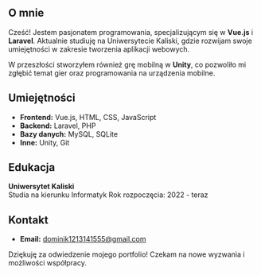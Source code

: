 
## O mnie
Cześć! Jestem pasjonatem programowania, specjalizującym się w **Vue.js** i **Laravel**. Aktualnie studiuję na Uniwersytecie Kaliski, gdzie rozwijam swoje umiejętności w zakresie tworzenia aplikacji webowych. 

W przeszłości stworzyłem również grę mobilną w **Unity**, co pozwoliło mi zgłębić temat gier oraz programowania na urządzenia mobilne.

## Umiejętności
- **Frontend:** Vue.js, HTML, CSS, JavaScript
- **Backend:** Laravel, PHP
- **Bazy danych:** MySQL, SQLite
- **Inne:** Unity, Git


## Edukacja
**Uniwersytet Kaliski**  
Studia na kierunku Informatyk
Rok rozpoczęcia: 2022 - teraz

## Kontakt
- **Email:** dominik1213141555@gmail.com

Dziękuję za odwiedzenie mojego portfolio! Czekam na nowe wyzwania i możliwości współpracy.
